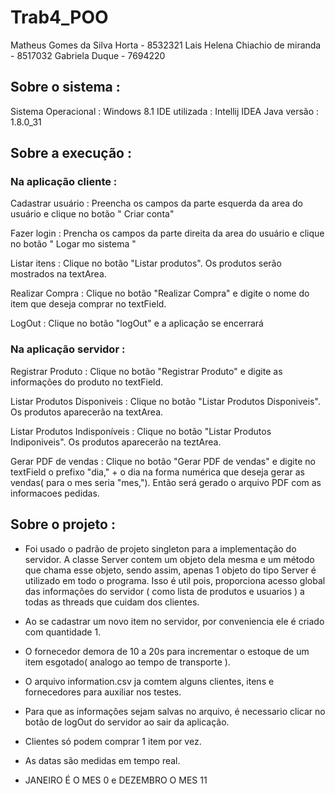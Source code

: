 # Trab4_POO


Matheus Gomes da Silva Horta - 8532321
Lais Helena Chiachio de miranda - 8517032
Gabriela Duque - 7694220

## Sobre o sistema :

Sistema Operacional : Windows 8.1
IDE utilizada : Intellij IDEA
Java versão : 1.8.0_31

## Sobre a execução :

### Na aplicação cliente :

Cadastrar usuário : Preencha os campos da parte esquerda da area do usuário e clique no botão " Criar conta"

Fazer login : Prencha os campos da parte direita da area do usuário e clique no botão " Logar mo sistema "

Listar itens : Clique no botão "Listar produtos". Os produtos serão mostrados na textArea.

Realizar Compra : Clique no botão "Realizar Compra" e digite o nome do item que deseja comprar no textField.

LogOut : Clique no botão "logOut" e a aplicação se encerrará

### Na aplicação servidor :

Registrar Produto : Clique no botão "Registrar Produto" e digite as informações do produto no textField.

Listar Produtos Disponiveis : Clique no botão "Listar Produtos Disponiveis". Os produtos aparecerão na textArea.

Listar Produtos Indisponíveis : Clique no botão "Listar Produtos Indiponiveis". Os produtos aparecerão na teztArea.

Gerar PDF de vendas : Clique no botão "Gerar PDF de vendas" e digite no textField o prefixo "dia," + o dia na forma numérica que deseja
gerar as vendas( para o mes seria "mes,"). Então será gerado o arquivo PDF com as informacoes pedidas.


## Sobre o projeto :

- Foi usado o padrão de projeto singleton para a implementação do servidor. A classe Server contem um objeto dela
mesma e um método que chama esse objeto, sendo assim, apenas 1 objeto do tipo Server é utilizado em todo o programa.
Isso é util pois, proporciona acesso global das informações do servidor ( como lista de produtos e usuarios ) a todas as
threads que cuidam dos clientes.

- Ao se cadastrar um novo item no servidor, por conveniencia ele é criado com quantidade 1.
- O fornecedor demora de 10 a 20s para incrementar o estoque de um item esgotado( analogo ao tempo de transporte ).
- O arquivo information.csv ja comtem alguns clientes, itens e fornecedores para auxiliar nos testes.
- Para que as informações sejam salvas no arquivo, é necessario clicar no botão de logOut do servidor ao sair da aplicação.
- Clientes só podem comprar 1 item por vez.
- As datas são medidas em tempo real.
- JANEIRO É O MES 0 e DEZEMBRO O MES 11